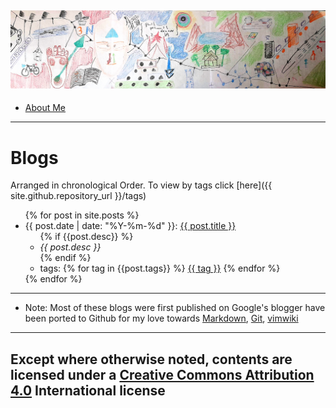 <a ref="/aboutMe"><img src="/assets/images/yap.jpg"></img></a>
---
* [About Me](aboutMe)
---

# Blogs

Arranged in chronological Order. To view by tags click [here]({{ site.github.repository_url }}/tags)

<ul>
  {% for post in site.posts %}
    <li>
      {{ post.date | date: "%Y-%m-%d" }}: <a href="{{ site.github.repository_url }}{{ post.url }}">{{ post.title }}</a>
      <ul>
        {% if {{post.desc}} %}
            <li> <em>{{ post.desc }} </em> </li>
        {% endif %}
        <li> tags:
            {% for tag in {{post.tags}} %}
            <a href="tags#{{ tag }}">{{ tag }}</a>
            {% endfor %}
        </li>
      </ul>
    </li>
  {% endfor %}
</ul>

---

* Note: Most of these blogs were first published on Google's blogger have been ported
  to Github for my love towards
  [Markdown](https://daringfireball.net/projects/markdown/),
  [Git](https://git-scm.com/), [vimwiki](https://vimwiki.github.io/)

---
Except where otherwise noted, contents are licensed under a [Creative Commons
Attribution 4.0](https://creativecommons.org/licenses/by/4.0/) International
license
----
